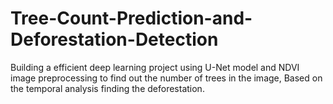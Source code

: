 # Tree-Count-Prediction-and-Deforestation-Detection
Building a efficient deep learning project using U-Net model and NDVI image preprocessing to find out the number of trees in the image, Based on the temporal analysis finding the deforestation.
